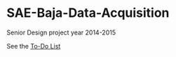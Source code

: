 # SAE-Baja-Data-Acquisition
Senior Design project year 2014-2015

See the [To-Do List](../../wiki/To-Do)
